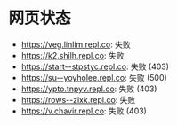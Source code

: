 # 网页状态
- https://veg.linlim.repl.co: 失败
- https://k2.shilh.repl.co: 失败
- https://start--stpstyc.repl.co: 失败 (403)
- https://su--yoyholee.repl.co: 失败 (500)
- https://ypto.tnpyv.repl.co: 失败 (403)
- https://rows--zixk.repl.co: 失败
- https://v.chavir.repl.co: 失败 (403)
